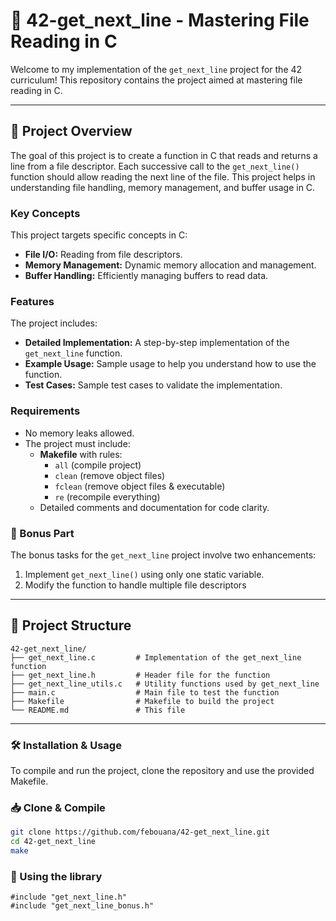 # 📖 42-get_next_line - Mastering File Reading in C

Welcome to my implementation of the `get_next_line` project for the 42 curriculum! This repository contains the project aimed at mastering file reading in C.

---

## **📜 Project Overview**
The goal of this project is to create a function in C that reads and returns a line from a file descriptor. Each successive call to the `get_next_line()` function should allow reading the next line of the file. This project helps in understanding file handling, memory management, and buffer usage in C.

### **Key Concepts**
This project targets specific concepts in C:
- **File I/O:** Reading from file descriptors.
- **Memory Management:** Dynamic memory allocation and management.
- **Buffer Handling:** Efficiently managing buffers to read data.

### **Features**
The project includes:
- **Detailed Implementation:** A step-by-step implementation of the `get_next_line` function.
- **Example Usage:** Sample usage to help you understand how to use the function.
- **Test Cases:** Sample test cases to validate the implementation.

### **Requirements**
- No memory leaks allowed.
- The project must include:
  - **Makefile** with rules:
    - `all` (compile project)
    - `clean` (remove object files)
    - `fclean` (remove object files & executable)
    - `re` (recompile everything)
  - Detailed comments and documentation for code clarity.
 
### **🎯 Bonus Part**
The bonus tasks for the `get_next_line` project involve two enhancements:
  1. Implement `get_next_line()` using only one static variable.
  2. Modify the function to handle multiple file descriptors

---

## 📂 Project Structure

```plaintext
42-get_next_line/
├── get_next_line.c         # Implementation of the get_next_line function
├── get_next_line.h         # Header file for the function
├── get_next_line_utils.c   # Utility functions used by get_next_line
├── main.c                  # Main file to test the function
├── Makefile                # Makefile to build the project
└── README.md               # This file
```
---

### **🛠️ Installation & Usage**
To compile and run the project, clone the repository and use the provided Makefile.

### **📥 Clone & Compile**
```sh
git clone https://github.com/febouana/42-get_next_line.git
cd 42-get_next_line
make
```
### **🚀 Using the library**
```
#include "get_next_line.h"
#include "get_next_line_bonus.h"
```
